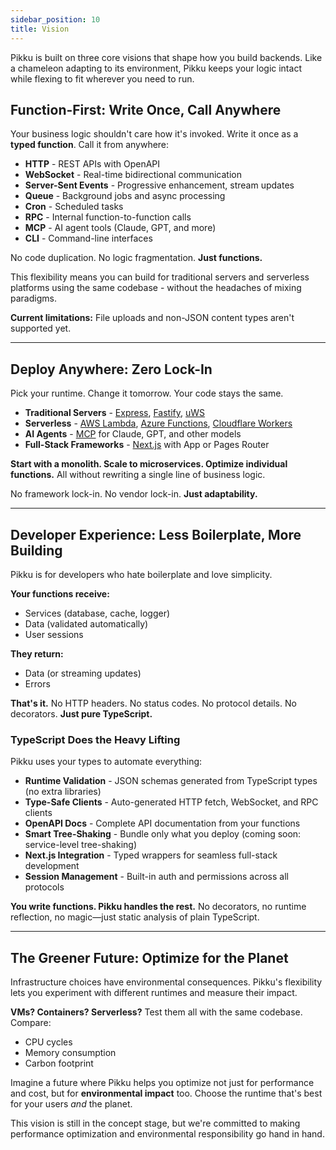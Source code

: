 ```yaml
---
sidebar_position: 10
title: Vision
---
```


Pikku is built on three core visions that shape how you build backends. Like a chameleon adapting to its environment, Pikku keeps your logic intact while flexing to fit wherever you need to run.

## Function-First: Write Once, Call Anywhere

Your business logic shouldn't care how it's invoked. Write it once as a **typed function**. Call it from anywhere:

- **HTTP** - REST APIs with OpenAPI
- **WebSocket** - Real-time bidirectional communication
- **Server-Sent Events** - Progressive enhancement, stream updates
- **Queue** - Background jobs and async processing
- **Cron** - Scheduled tasks
- **RPC** - Internal function-to-function calls
- **MCP** - AI agent tools (Claude, GPT, and more)
- **CLI** - Command-line interfaces

No code duplication. No logic fragmentation. **Just functions.**

This flexibility means you can build for traditional servers and serverless platforms using the same codebase - without the headaches of mixing paradigms.

**Current limitations:** File uploads and non-JSON content types aren't supported yet.

---

## Deploy Anywhere: Zero Lock-In

Pick your runtime. Change it tomorrow. Your code stays the same.

- **Traditional Servers** - [Express](https://expressjs.com), [Fastify](https://www.fastify.io), [uWS](https://github.com/uNetworking/uWebSockets.js)
- **Serverless** - [AWS Lambda](https://aws.amazon.com/lambda), [Azure Functions](https://azure.microsoft.com/en-us/products/functions/), [Cloudflare Workers](https://workers.cloudflare.com)
- **AI Agents** - [MCP](https://modelcontextprotocol.io/docs/philosophy/resources) for Claude, GPT, and other models
- **Full-Stack Frameworks** - [Next.js](https://nextjs.org) with App or Pages Router

**Start with a monolith. Scale to microservices. Optimize individual functions.** All without rewriting a single line of business logic.

No framework lock-in. No vendor lock-in. **Just adaptability.**

---

## Developer Experience: Less Boilerplate, More Building

Pikku is for developers who hate boilerplate and love simplicity.

**Your functions receive:**
- Services (database, cache, logger)
- Data (validated automatically)
- User sessions

**They return:**
- Data (or streaming updates)
- Errors

**That's it.** No HTTP headers. No status codes. No protocol details. No decorators. **Just pure TypeScript.**

### TypeScript Does the Heavy Lifting

Pikku uses your types to automate everything:

- **Runtime Validation** - JSON schemas generated from TypeScript types (no extra libraries)
- **Type-Safe Clients** - Auto-generated HTTP fetch, WebSocket, and RPC clients
- **OpenAPI Docs** - Complete API documentation from your functions
- **Smart Tree-Shaking** - Bundle only what you deploy (coming soon: service-level tree-shaking)
- **Next.js Integration** - Typed wrappers for seamless full-stack development
- **Session Management** - Built-in auth and permissions across all protocols

**You write functions. Pikku handles the rest.** No decorators, no runtime reflection, no magic—just static analysis of plain TypeScript.

---

## The Greener Future: Optimize for the Planet

Infrastructure choices have environmental consequences. Pikku's flexibility lets you experiment with different runtimes and measure their impact.

**VMs? Containers? Serverless?** Test them all with the same codebase. Compare:
- CPU cycles
- Memory consumption
- Carbon footprint

Imagine a future where Pikku helps you optimize not just for performance and cost, but for **environmental impact** too. Choose the runtime that's best for your users *and* the planet.

This vision is still in the concept stage, but we're committed to making performance optimization and environmental responsibility go hand in hand.